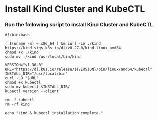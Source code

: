 # Install Kind Cluster and KubeCTL
### Run the following script to install Kind Cluster and KubeCTL

```
#!/bin/bash

[ $(uname -m) = x86_64 ] && curl -Lo ./kind https://kind.sigs.k8s.io/dl/v0.27.0/kind-linux-amd64
chmod +x ./kind
sudo mv ./kind /usr/local/bin/kind

VERSION="v1.30.0"
URL="https://dl.k8s.io/release/${VERSION}/bin/linux/amd64/kubectl"
INSTALL_DIR="/usr/local/bin"
curl -LO "$URL"
chmod +x kubectl
sudo mv kubectl $INSTALL_DIR/
kubectl version --client

rm -f kubectl
rm -rf kind

echo "kind & kubectl installation complete."
```
